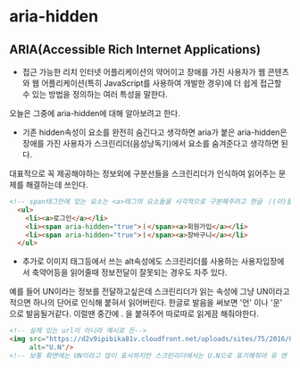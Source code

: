 # aria-hidden

## ARIA(Accessible Rich Internet Applications)
- 접근 가능한 리치 인터넷 어플리케이션의 약어이고 장애를 가진 사용자가 웹 콘텐츠와 웹 어플리케이션(특히 JavaScript를 사용하여 개발한 경우)에 더 쉽게 접근할 수 있는 방법을 정의하는 여러 특성을 말한다.

오늘은 그중에 aria-hidden에 대해 알아보려고 한다.

- 기존 hidden속성이 요소를 완전히 숨긴다고 생각하면 aria가 붙은 aria-hidden은 장애를 가진 사용자가 스크린리더(음성낭독기)에서 요소를 숨겨준다고 생각하면 된다.

대표적으로 꼭 제공해야하는 정보외에 구분선들을 스크린리더가 인식하여 읽어주는 문제를 해결하는데 쓰인다.

```html
<!-- span태그안에 있는 요소는 <a>태그의 요소들을 시각적으로 구분해주려고 한글 ㅣ(이)를 사용해줬는데 arid-hidden 속성을 사용해주지 않으면 장애를 가진 사용자들에게 필요없는 정보까지 읽어주게된다. -->
  <ul>
    <li><a>로그인</a></li>
    <li><span aria-hidden="true">ㅣ</span><a>회원가입</a></li>
    <li><span aria-hidden="true">ㅣ</span><a>장바구니</a></li>
  </ul>
```

- 추가로 이미지 태그등에서 쓰는 alt속성에도 스크린리더를 사용하는 사용자입장에서 축약어등을 읽어줄때 정보전달이 잘못되는 경우도 자주 있다.

예를 들어 UN이라는 정보를 전달하고싶은데 스크린리더가 읽는 속성에 그냥 UN이라고 적으면 하나의 단어로 인식해 붙혀서 읽어버린다. 한글로 발음을 써보면 '언' 이나 '운' 으로 발음될거같다.
이럴땐 중간에 . 을 붙혀주어 따로따로 읽게끔 해줘야한다.
```html
<!-- 실제 있는 url이 아니라 예시로 든-->
<img src="https://d2v9ipibika81v.cloudfront.net/uploads/sites/75/2016/02/UN.jpg"
     alt="U.N"/>
<!-- 보통 화면에는 UN이라고 많이 표시하지만 스크린리더에서는 U.N으로 표기해줘야 유 엔 으로 띄워서 발음한다. -->
```